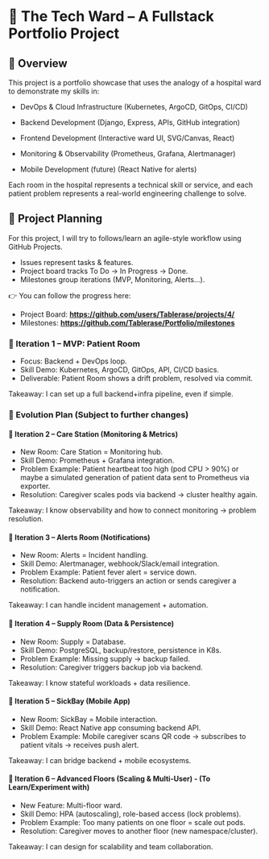 # 🏥 The Tech Ward – A Fullstack Portfolio Project

## 📌 Overview

This project is a portfolio showcase that uses the analogy of a hospital ward to demonstrate my skills in:

- DevOps & Cloud Infrastructure (Kubernetes, ArgoCD, GitOps, CI/CD)

- Backend Development (Django, Express, APIs, GitHub integration)

- Frontend Development (Interactive ward UI, SVG/Canvas, React)

- Monitoring & Observability (Prometheus, Grafana, Alertmanager)

- Mobile Development (future) (React Native for alerts)

Each room in the hospital represents a technical skill or service, and each patient problem represents a real-world engineering challenge to solve.

## 📌 Project Planning

For this project, I will try to follows/learn an agile-style workflow using GitHub Projects.

- Issues represent tasks & features.
- Project board tracks To Do → In Progress → Done.
- Milestones group iterations (MVP, Monitoring, Alerts...).

👉 You can follow the progress here:

- Project Board: **https://github.com/users/Tablerase/projects/4/**
- Milestones: **https://github.com/Tablerase/Portfolio/milestones**

### 🏥 Iteration 1 – MVP: Patient Room

- Focus: Backend + DevOps loop.
- Skill Demo: Kubernetes, ArgoCD, GitOps, API, CI/CD basics.
- Deliverable: Patient Room shows a drift problem, resolved via commit.

Takeaway: I can set up a full backend+infra pipeline, even if simple.

### 🔄 Evolution Plan (Subject to further changes)

#### 🏥 Iteration 2 – Care Station (Monitoring & Metrics)

- New Room: Care Station = Monitoring hub.
- Skill Demo: Prometheus + Grafana integration.
- Problem Example: Patient heartbeat too high (pod CPU > 90%) or maybe a simulated generation of patient data sent to Prometheus via exporter.
- Resolution: Caregiver scales pods via backend → cluster healthy again.

Takeaway: I know observability and how to connect monitoring → problem resolution.

#### 🏥 Iteration 3 – Alerts Room (Notifications)

- New Room: Alerts = Incident handling.
- Skill Demo: Alertmanager, webhook/Slack/email integration.
- Problem Example: Patient fever alert = service down.
- Resolution: Backend auto-triggers an action or sends caregiver a notification.

Takeaway: I can handle incident management + automation.

#### 🏥 Iteration 4 – Supply Room (Data & Persistence)

- New Room: Supply = Database.
- Skill Demo: PostgreSQL, backup/restore, persistence in K8s.
- Problem Example: Missing supply → backup failed.
- Resolution: Caregiver triggers backup job via backend.

Takeaway: I know stateful workloads + data resilience.

#### 🏥 Iteration 5 – SickBay (Mobile App)

- New Room: SickBay = Mobile interaction.
- Skill Demo: React Native app consuming backend API.
- Problem Example: Mobile caregiver scans QR code → subscribes to patient vitals → receives push alert.

Takeaway: I can bridge backend + mobile ecosystems.

#### 🏥 Iteration 6 – Advanced Floors (Scaling & Multi-User) - (To Learn/Experiment with)

- New Feature: Multi-floor ward.
- Skill Demo: HPA (autoscaling), role-based access (lock problems).
- Problem Example: Too many patients on one floor = scale out pods.
- Resolution: Caregiver moves to another floor (new namespace/cluster).

Takeaway: I can design for scalability and team collaboration.

